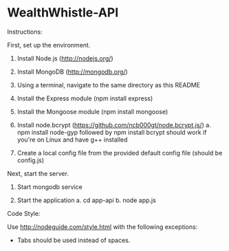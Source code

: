 WealthWhistle-API
=================

Instructions:

First, set up the environment.

1. Install Node.js (http://nodejs.org/)

2. Install MongoDB (http://mongodb.org/)

3. Using a terminal, navigate to the same directory as this README

4. Install the Express module (npm install express)

5. Install the Mongoose module (npm install mongoose)

6. Install node.bcrypt (https://github.com/ncb000gt/node.bcrypt.js/)
    a. npm install node-gyp followed by npm install bcrypt should work if you're on Linux and have g++ installed

6. Create a local config file from the provided default config file (should be config.js)

Next, start the server.

1. Start mongodb service

2. Start the application
    a. cd app-api
    b. node app.js

Code Style:

Use http://nodeguide.com/style.html with the following exceptions:

* Tabs should be used instead of spaces.